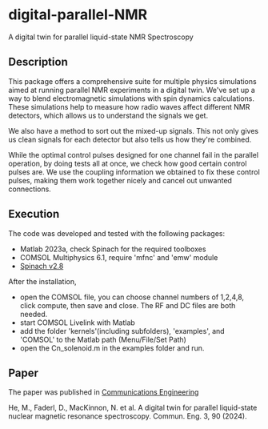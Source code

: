 # digital-parallel-NMR
A digital twin for parallel liquid-state NMR Spectroscopy


## Description
This package offers a comprehensive suite for multiple physics simulations aimed at running parallel NMR experiments in a digital twin. We've set up a way to blend electromagnetic simulations with spin dynamics calculations. These simulations help to measure how radio waves affect different NMR detectors, which allows us to understand the signals we get.

We also have a method to sort out the mixed-up signals. This not only gives us clean signals for each detector but also tells us how they're combined.

While the optimal control pulses designed for one channel fail in the parallel operation, by doing tests all at once, we check how good certain control pulses are. We use the coupling information we obtained to fix these control pulses, making them work together nicely and cancel out unwanted connections.

## Execution 
The code was developed and tested with the following packages:
- Matlab 2023a, check Spinach for the required toolboxes
- COMSOL Multiphysics 6.1, require 'mfnc' and 'emw' module
- [Spinach v2.8](https://spindynamics.org/group/?page_id=12)

After the installation, 
- open the COMSOL file, you can choose channel numbers of 1,2,4,8, click compute, then save and close. The RF and DC files are both needed.
- start COMSOL Livelink with Matlab
- add the folder 'kernels'(including subfolders), 'examples', and 'COMSOL' to the Matlab path (Menu/File/Set Path)
- open the Cn_solenoid.m in the examples folder and run.

## Paper
The paper was published in [Communications Engineering](https://www.nature.com/articles/s44172-024-00233-0)

He, M., Faderl, D., MacKinnon, N. et al. A digital twin for parallel liquid-state nuclear magnetic resonance spectroscopy. Commun. Eng. 3, 90 (2024).
